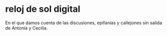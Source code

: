 # reloj de sol digital

En el que damos cuenta de las discusiones, epifanías y callejones sin salida de Antonia y Cecilia.
